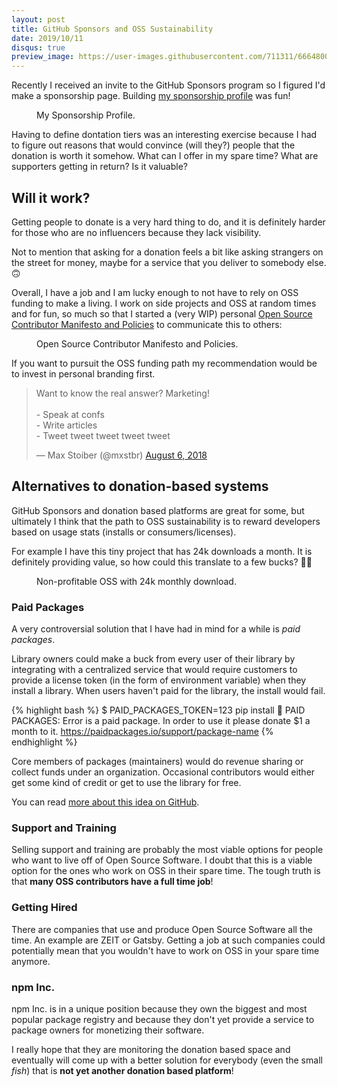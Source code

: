```yaml
---
layout: post
title: GitHub Sponsors and OSS Sustainability
date: 2019/10/11
disqus: true
preview_image: https://user-images.githubusercontent.com/711311/66648001-ac98fe00-ec2a-11e9-9d21-abde030741f1.png
---
```


Recently I received an invite to the GitHub Sponsors program so I figured I'd make a sponsorship page. Building [my sponsorship profile](https://github.com/users/giuseppeg/sponsorship) was fun!

<figure>
<img src="https://user-images.githubusercontent.com/711311/66648695-78bed800-ec2c-11e9-8cf3-6a46c5bd3511.jpeg" alt>
<figcaption>My Sponsorship Profile.</figcaption>
</figure>

Having to define dontation tiers was an interesting exercise because I had to figure out reasons that would convince (will they?) people that the donation is worth it somehow. What can I offer in my spare time? What are supporters getting in return? Is it valuable?

## Will it work?

Getting people to donate is a very hard thing to do, and it is definitely harder for those who are no influencers because they lack visibility.

Not to mention that asking for a donation feels a bit like asking strangers on the street for money, maybe for a service that you deliver to somebody else. 🙃

Overall, I have a job and I am lucky enough to not have to rely on OSS funding to make a living. I work on side projects and OSS at random times and for fun, so much so that I started a (very WIP) personal [Open Source Contributor Manifesto and Policies](https://github.com/giuseppeg/contributing) to communicate this to others:

<figure>
<img src="https://user-images.githubusercontent.com/711311/66649390-5332ce00-ec2e-11e9-84c5-e068622043d7.jpeg" alt>
<figcaption>Open Source Contributor Manifesto and Policies.</figcaption>
</figure>

If you want to pursuit the OSS funding path my recommendation would be to invest in personal branding first.

<div class="Copy-embedTweet">
<blockquote class="twitter-tweet" data-conversation="none" data-link-color="#008000"><p lang="en" dir="ltr">Want to know the real answer? Marketing!<br><br>- Speak at confs<br>- Write articles<br>- Tweet tweet tweet tweet tweet</p>&mdash; Max Stoiber (@mxstbr) <a href="https://twitter.com/mxstbr/status/1026334495975329793?ref_src=twsrc%5Etfw">August 6, 2018</a></blockquote> <script async src="https://platform.twitter.com/widgets.js" charset="utf-8"></script>
</div>

## Alternatives to donation-based systems

GitHub Sponsors and donation based platforms are great for some, but ultimately I think that the path to OSS sustainability is to reward developers based on usage stats (installs or consumers/licenses).

For example I have this tiny project that has 24k downloads a month. It is definitely providing value, so how could this translate to a few bucks? 🤷‍♂️

<figure>
<img src="https://user-images.githubusercontent.com/711311/66648696-78bed800-ec2c-11e9-81b2-1ba89b4cf668.png" alt>
<figcaption>Non-profitable OSS with 24k monthly download.</figcaption>
</figure>

### Paid Packages

A very controversial solution that I have had in mind for a while is _paid packages_.

Library owners could make a buck from every user of their library by integrating with a centralized service that would require customers to provide a license token (in the form of environment variable) when they install a library. When users haven't paid for the library, the install would fail.

{% highlight bash %}
$ PAID_PACKAGES_TOKEN=123 pip install <package-name>
🔴 PAID PACKAGES: Error
   <package-name> is a paid package.
   In order to use it please donate $1 a month to it.
   https://paidpackages.io/support/package-name
{% endhighlight %}

Core members of packages (maintainers) would do revenue sharing or collect funds under an organization. Occasional contributors would either get some kind of credit or get to use the library for free.

You can read [more about this idea on GitHub](https://github.com/giuseppeg/paid-packages).

### Support and Training

Selling support and training are probably the most viable options for people who want to live off of Open Source Software. I doubt that this is a viable option for the ones who work on OSS in their spare time. The tough truth is that **many OSS contributors have a full time job**!

### Getting Hired

There are companies that use and produce Open Source Software all the time. An example are ZEIT or Gatsby. Getting a job at such companies could potentially mean that you wouldn't have to work on OSS in your spare time anymore.


### npm Inc.

npm Inc. is in a unique position because they own the biggest and most popular package registry and because they don't yet provide a service to package owners for monetizing their software.

I really hope that they are monitoring the donation based space and eventually will come up with a better solution for everybody (even the small _fish_) that is **not yet another donation based platform**!
